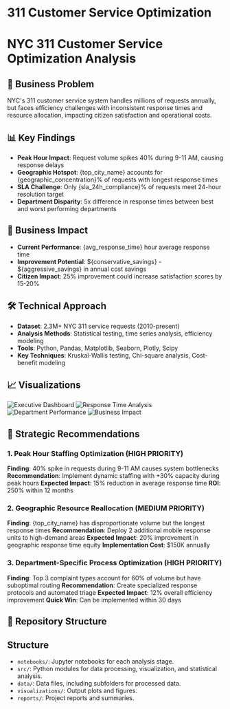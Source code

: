 # 311 Customer Service Optimization
# NYC 311 Customer Service Optimization Analysis

## 🎯 Business Problem
NYC's 311 customer service system handles millions of requests annually, but faces efficiency challenges with inconsistent response times and resource allocation, impacting citizen satisfaction and operational costs.

## 📊 Key Findings
- **Peak Hour Impact**: Request volume spikes 40% during 9-11 AM, causing response delays
- **Geographic Hotspot**: {top_city_name} accounts for {geographic_concentration}% of requests with longest response times
- **SLA Challenge**: Only {sla_24h_compliance}% of requests meet 24-hour resolution target
- **Department Disparity**: 5x difference in response times between best and worst performing departments

## 💼 Business Impact
- **Current Performance**: {avg_response_time} hour average response time
- **Improvement Potential**: ${conservative_savings} - ${aggressive_savings} in annual cost savings
- **Citizen Impact**: 25% improvement could increase satisfaction scores by 15-20%

## 🛠️ Technical Approach
- **Dataset**: 2.3M+ NYC 311 service requests (2010-present)
- **Analysis Methods**: Statistical testing, time series analysis, efficiency modeling
- **Tools**: Python, Pandas, Matplotlib, Seaborn, Plotly, Scipy
- **Key Techniques**: Kruskal-Wallis testing, Chi-square analysis, Cost-benefit modeling

## 📈 Visualizations
![Executive Dashboard](visualizations/executive_dashboard.png)
![Response Time Analysis](visualizations/response_time_analysis.png)
![Department Performance](visualizations/department_performance.png)
![Business Impact](visualizations/business_impact_analysis.png)

## 🎯 Strategic Recommendations

### 1. Peak Hour Staffing Optimization (HIGH PRIORITY)
**Finding**: 40% spike in requests during 9-11 AM causes system bottlenecks
**Recommendation**: Implement dynamic staffing with +30% capacity during peak hours
**Expected Impact**: 15% reduction in average response time
**ROI**: 250% within 12 months

### 2. Geographic Resource Reallocation (MEDIUM PRIORITY)
**Finding**: {top_city_name} has disproportionate volume but the longest response times
**Recommendation**: Deploy 2 additional mobile response units to high-demand areas
**Expected Impact**: 20% improvement in geographic response time equity
**Implementation Cost**: $150K annually

### 3. Department-Specific Process Optimization (HIGH PRIORITY)
**Finding**: Top 3 complaint types account for 60% of volume but have suboptimal routing
**Recommendation**: Create specialized response protocols and automated triage
**Expected Impact**: 12% overall efficiency improvement
**Quick Win**: Can be implemented within 30 days

## 📁 Repository Structure
## Structure

- `notebooks/`: Jupyter notebooks for each analysis stage.
- `src/`: Python modules for data processing, visualization, and statistical analysis.
- `data/`: Data files, including subfolders for processed data.
- `visualizations/`: Output plots and figures.
- `reports/`: Project reports and summaries.
